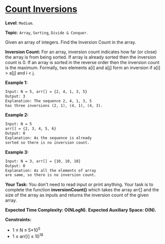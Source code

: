 # [Count Inversions](https://practice.geeksforgeeks.org/problems/inversion-of-array-1587115620/1#)

**Level**: `Medium`.

**Topic**: `Array`, `Sorting`, `Divide & Conquer`.

Given an array of integers. Find the Inversion Count in the array.

**Inversion Count:** For an array, inversion count indicates how far (or close) the array is from being sorted. If array is already sorted then the inversion count is 0. If an array is sorted in the reverse order then the inversion count is the maximum.
Formally, two elements a[i] and a[j] form an inversion if a[i] > a[j] and i < j.

**Example 1:**

```txt
Input: N = 5, arr[] = {2, 4, 1, 3, 5}
Output: 3
Explanation: The sequence 2, 4, 1, 3, 5
has three inversions (2, 1), (4, 1), (4, 3).
```

**Example 2:**

```txt
Input: N = 5
arr[] = {2, 3, 4, 5, 6}
Output: 0
Explanation: As the sequence is already
sorted so there is no inversion count.
```

**Example 3:**

```txt
Input: N = 3, arr[] = {10, 10, 10}
Output: 0
Explanation: As all the elements of array
are same, so there is no inversion count.
```

**Your Task:**
You don't need to read input or print anything. Your task is to complete the function **inversionCount()** which takes the array arr[] and the size of the array as inputs and returns the inversion count of the given array.

**Expected Time Complexity: O(NLogN).**
**Expected Auxiliary Space: O(N).**

**Constraints:**

- 1 ≤ N ≤ 5\*10<sup>5</sup>
- 1 ≤ arr[i] ≤ 10<sup>18</sup>
